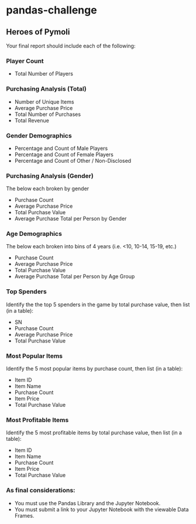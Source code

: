 # pandas-challenge

## Heroes of Pymoli

Your final report should include each of the following:

### Player Count

* Total Number of Players

### Purchasing Analysis (Total)

* Number of Unique Items
* Average Purchase Price
* Total Number of Purchases
* Total Revenue

### Gender Demographics

* Percentage and Count of Male Players
* Percentage and Count of Female Players
* Percentage and Count of Other / Non-Disclosed

### Purchasing Analysis (Gender)

The below each broken by gender

  * Purchase Count
  * Average Purchase Price
  * Total Purchase Value
  * Average Purchase Total per Person by Gender

### Age Demographics

The below each broken into bins of 4 years (i.e. <10, 10-14, 15-19, etc.)

  * Purchase Count
  * Average Purchase Price
  * Total Purchase Value
  * Average Purchase Total per Person by Age Group

### Top Spenders

Identify the the top 5 spenders in the game by total purchase value, then list (in a table):

  * SN
  * Purchase Count
  * Average Purchase Price
  * Total Purchase Value

### Most Popular Items

Identify the 5 most popular items by purchase count, then list (in a table):

  * Item ID
  * Item Name
  * Purchase Count
  * Item Price
  * Total Purchase Value

### Most Profitable Items

Identify the 5 most profitable items by total purchase value, then list (in a table):

  * Item ID
  * Item Name
  * Purchase Count
  * Item Price
  * Total Purchase Value

### As final considerations:

* You must use the Pandas Library and the Jupyter Notebook.
* You must submit a link to your Jupyter Notebook with the viewable Data Frames.
